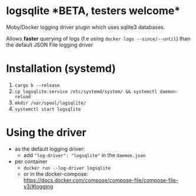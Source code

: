 # logsqlite \***BETA, testers welcome**\*  
Moby/Docker logging driver plugin which uses sqlite3 databases.

Allows **faster** querying of logs (f.e using `docker logs --since/--until`) than the default JSON File logging driver

# Installation (systemd)
1. `cargo b --release`
2. `cp logsqlite.service /etc/systemd/system/ && systemctl daemon-reload`
3. `mkdir /var/spool/logsqlite/`
4. `systemctl start logsqlite`

# Using the driver
- as the default logging driver:
  - add `"log-driver": "logsqlite"` in the `daemon.json`
- per container
  - `docker run --log-driver logsqlite`
  - or in the docker-compose: https://docs.docker.com/compose/compose-file/compose-file-v3/#logging  
